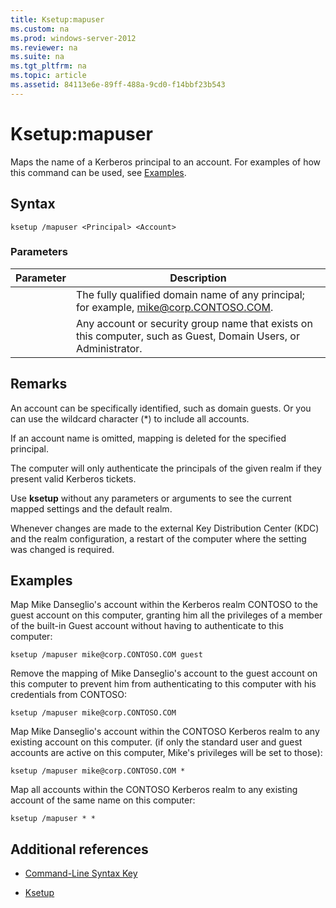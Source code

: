 ```yaml
---
title: Ksetup:mapuser
ms.custom: na
ms.prod: windows-server-2012
ms.reviewer: na
ms.suite: na
ms.tgt_pltfrm: na
ms.topic: article
ms.assetid: 84113e6e-89ff-488a-9cd0-f14bbf23b543
---
```

# Ksetup:mapuser
Maps the name of a Kerberos principal to an account. For examples of how this command can be used, see [Examples](#BKMK_Examples).  
  
## Syntax  
  
```  
ksetup /mapuser <Principal> <Account>  
```  
  
### Parameters  
  
|Parameter|Description|  
|-------------|---------------|  
|<Principal>|The fully qualified domain name of any principal; for example, mike@corp.CONTOSO.COM.|  
|<Account>|Any account or security group name that exists on this computer, such as Guest, Domain Users, or Administrator.|  
  
## Remarks  
An account can be specifically identified, such as domain guests. Or you can use the wildcard character \(\*\) to include all accounts.  
  
If an account name is omitted, mapping is deleted for the specified principal.  
  
The computer will only authenticate the principals of the given realm if they present valid Kerberos tickets.  
  
Use **ksetup** without any parameters or arguments to see the current mapped settings and the default realm.  
  
Whenever changes are made to the external Key Distribution Center \(KDC\) and the realm configuration, a restart of the computer where the setting was changed is required.  
  
## <a name="BKMK_Examples"></a>Examples  
Map Mike Danseglio's account within the Kerberos realm CONTOSO to the guest account on this computer, granting him all the privileges of a member of the built\-in Guest account without having to authenticate to this computer:  
  
```  
ksetup /mapuser mike@corp.CONTOSO.COM guest  
```  
  
Remove the mapping of Mike Danseglio's account to the guest account on this computer to prevent him from authenticating to this computer with his credentials from CONTOSO:  
  
```  
ksetup /mapuser mike@corp.CONTOSO.COM   
```  
  
Map Mike Danseglio's account within the CONTOSO Kerberos realm to any existing account on this computer. \(if only the standard user and guest accounts are active on this computer, Mike's privileges will be set to those\):  
  
```  
ksetup /mapuser mike@corp.CONTOSO.COM *  
```  
  
Map all accounts within the CONTOSO Kerberos realm to any existing account of the same name on this computer:  
  
```  
ksetup /mapuser * *  
```  
  
## Additional references  
  
-   [Command-Line Syntax Key](../Topic/Command-Line-Syntax-Key.md)  
  
-   [Ksetup](../Topic/Ksetup.md)  
  
